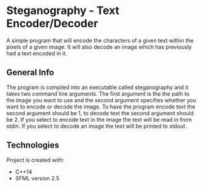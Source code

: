 # Steganography - Text Encoder/Decoder
A simple program that will encode the characters of a given text within the pixels of a given image.
It will also decode an image which has previously had a text encoded in it.

## General Info
The program is compiled into an executable called steganography and it takes two command line arguments.
The first argument is the the path to the image you want to use and the second argument specifies whether
you want to encode or decode the image. To have the program encode text the second argument should be 1, to
decode text the second argument should be 2. If you select to encode text in the image the text will be read
in from stdin. If you select to decode an image the text will be printed to stdout.

## Technologies
Project is created with:
* C++14
* SFML version 2.5

